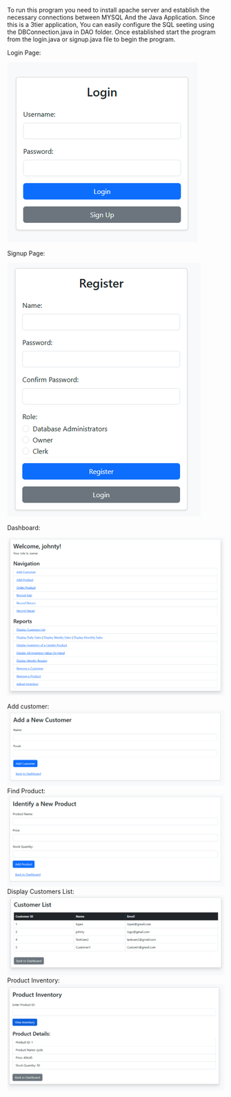To run this program you need to install apache server and establish the necessary connections between MYSQL And the Java Application. Since this is a 3tier application, You can easily configure the SQL seeting using the DBConnection.java in DAO folder. Once established start the program from the login.java or signup.java file to begin the program.

Login Page:

![image alt](https://github.com/Chanchal896/Bicycle-Shop/blob/f1ab58bc4535b1c3fdc791024a6c33e785abc019/Screenshot%202025-05-15%20145352.png)

Signup Page:

![image alt](https://github.com/Chanchal896/Bicycle-Shop/blob/f1ab58bc4535b1c3fdc791024a6c33e785abc019/Screenshot%202025-05-15%20145302.png)

Dashboard:

![image alt](https://github.com/Chanchal896/Bicycle-Shop/blob/f1ab58bc4535b1c3fdc791024a6c33e785abc019/Screenshot%202025-05-15%20145412.png)

Add customer:
![image alt](https://github.com/Chanchal896/Bicycle-Shop/blob/f1ab58bc4535b1c3fdc791024a6c33e785abc019/Screenshot%202025-05-15%20145431.png)
Find Product:
![image alt](https://github.com/Chanchal896/Bicycle-Shop/blob/f1ab58bc4535b1c3fdc791024a6c33e785abc019/Screenshot%202025-05-15%20145448.png)
Display Customers List:
![image alt](https://github.com/Chanchal896/Bicycle-Shop/blob/f1ab58bc4535b1c3fdc791024a6c33e785abc019/Screenshot%202025-05-15%20145600.png)
Product Inventory:
![image alt](https://github.com/Chanchal896/Bicycle-Shop/blob/f1ab58bc4535b1c3fdc791024a6c33e785abc019/Screenshot%202025-05-15%20145627.png)
